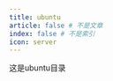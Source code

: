 ```yaml
---
title: ubuntu
article: false # 不是文章
index: false # 不是索引
icon: server
---
```


这是ubuntu目录

<!-- 用于限制高度 -->
<div class="catalog-display-container">
  <Catalog base='/posts/ubuntu' />
</div>
